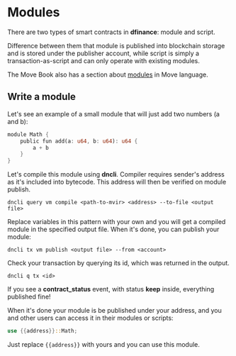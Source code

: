 # Modules

There are two types of smart contracts in **dfinance**: module and script.

Difference between them that module is published into blockchain storage and is stored under the publisher account, while script is simply a transaction-as-script and can only operate with existing modules.

The Move Book also has a section about [modules](https://move-book.com/syntax-basics/module.html) in Move language.

## Write a module

Let's see an example of a small module that will just add two numbers \(a and b\):

```rust
module Math {
    public fun add(a: u64, b: u64): u64 {
        a + b
    }
}
```

Let's compile this module using **dncli**. Compiler requires sender's address as it's included into bytecode. This address will then be verified on module publish.

```text
dncli query vm compile <path-to-mvir> <address> --to-file <output file>
```

Replace variables in this pattern with your own and you will get a compiled module in the specified output file. When it's done, you can publish your module:

```text
dncli tx vm publish <output file> --from <account>
```

Check your transaction by querying its id, which was returned in the output.

```text
dncli q tx <id>
```

If you see a **contract\_status** event, with status **keep** inside, everything published fine!

When it's done your module is be published under your address, and you and other users can access it in their modules or scripts:

```rust
use {{address}}::Math;
```

Just replace `{{address}}` with yours and you can use this module.

